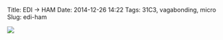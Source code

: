 Title: EDI -> HAM
Date: 2014-12-26 14:22
Tags: 31C3, vagabonding, micro
Slug: edi-ham

<img src="{static}/media/images/2014-12-26 edi-ham.jpg" class="align-center" loading="lazy" />
